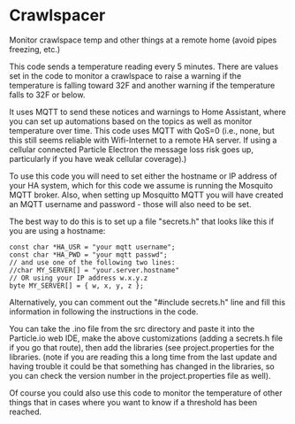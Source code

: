 # Crawlspacer
Monitor crawlspace temp and other things at a remote home (avoid pipes freezing, etc.)

This code sends a temperature reading every 5 minutes.  There are values set in the code
to monitor a crawlspace to raise a warning if the temperature is falling toward 32F
and another warning if the temperature falls to 32F or below. 

It uses MQTT to send these notices and warnings to Home Assistant, where you can set
up automations based on the topics as well as monitor temperature over time.
This code uses MQTT with QoS=0 (i.e., none, but this still seems reliable with Wifi-Internet
to a remote HA server.  If using a cellular connected Particle Electron the message
loss risk goes up, particularly if you have weak cellular coverage).)

To use this code you will need to set either the hostname or IP address of your HA system,
which for this code we assume is running the Mosquito MQTT broker.
Also, when setting up Mosquitto MQTT you will have created an MQTT username and password -
those will also need to be set.

The best way to do this is to set up a file "secrets.h" that looks like this if you are
using a hostname:

```
const char *HA_USR = "your mqtt username";
const char *HA_PWD = "your mqtt passwd";
// and use one of the following two lines:
//char MY_SERVER[] = "your.server.hostname"
// OR using your IP address w.x.y.z
byte MY_SERVER[] = { w, x, y, z };
```

Alternatively, you can comment out the "#include secrets.h" line and fill this information in
following the instructions in the code.

You can take the .ino file from the src directory and paste it into the Particle.io web IDE,
make the above customizations (adding a secrets.h file if you go that route),
then add the libraries (see project.properties for
the libraries. (note if you are reading this a long time from the last update and
having trouble it could be that something has changed in the libraries, so you
can check the version number in the project.properties file as well).

Of course you could also use this code to monitor the temperature of other things that
in cases where you want to know if a threshold has been reached.


